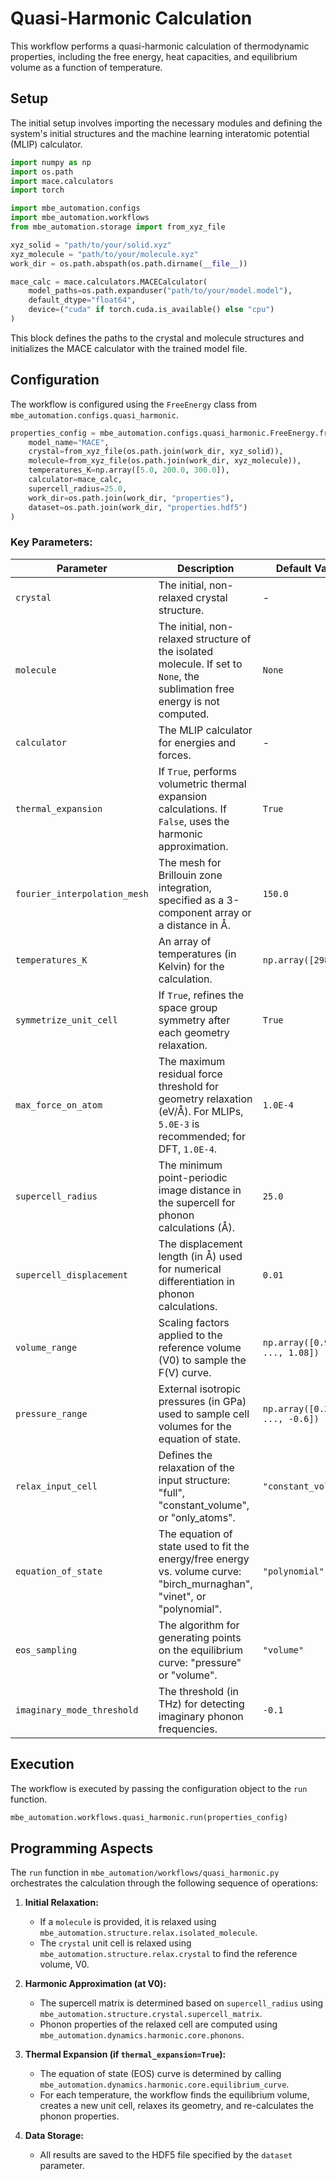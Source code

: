 # Quasi-Harmonic Calculation

This workflow performs a quasi-harmonic calculation of thermodynamic properties, including the free energy, heat capacities, and equilibrium volume as a function of temperature.

## Setup

The initial setup involves importing the necessary modules and defining the system's initial structures and the machine learning interatomic potential (MLIP) calculator.

```python
import numpy as np
import os.path
import mace.calculators
import torch

import mbe_automation.configs
import mbe_automation.workflows
from mbe_automation.storage import from_xyz_file

xyz_solid = "path/to/your/solid.xyz"
xyz_molecule = "path/to/your/molecule.xyz"
work_dir = os.path.abspath(os.path.dirname(__file__))

mace_calc = mace.calculators.MACECalculator(
    model_paths=os.path.expanduser("path/to/your/model.model"),
    default_dtype="float64",
    device=("cuda" if torch.cuda.is_available() else "cpu")
)
```

This block defines the paths to the crystal and molecule structures and initializes the MACE calculator with the trained model file.

## Configuration

The workflow is configured using the `FreeEnergy` class from `mbe_automation.configs.quasi_harmonic`.

```python
properties_config = mbe_automation.configs.quasi_harmonic.FreeEnergy.from_template(
    model_name="MACE",
    crystal=from_xyz_file(os.path.join(work_dir, xyz_solid)),
    molecule=from_xyz_file(os.path.join(work_dir, xyz_molecule)),
    temperatures_K=np.array([5.0, 200.0, 300.0]),
    calculator=mace_calc,
    supercell_radius=25.0,
    work_dir=os.path.join(work_dir, "properties"),
    dataset=os.path.join(work_dir, "properties.hdf5")
)
```

### Key Parameters:

| Parameter                       | Description                                                                                                                                                                                            | Default Value                                   |
| ------------------------------- | ------------------------------------------------------------------------------------------------------------------------------------------------------------------------------------------------------ | ----------------------------------------------- |
| `crystal`                       | The initial, non-relaxed crystal structure.                                                                                                                                                            | -                                               |
| `molecule`                      | The initial, non-relaxed structure of the isolated molecule. If set to `None`, the sublimation free energy is not computed.                                                                           | `None`                                          |
| `calculator`                    | The MLIP calculator for energies and forces.                                                                                                                                                           | -                                               |
| `thermal_expansion`             | If `True`, performs volumetric thermal expansion calculations. If `False`, uses the harmonic approximation.                                                                                            | `True`                                          |
| `fourier_interpolation_mesh`    | The mesh for Brillouin zone integration, specified as a 3-component array or a distance in Å.                                                                                                          | `150.0`                                         |
| `temperatures_K`                | An array of temperatures (in Kelvin) for the calculation.                                                                                                                                              | `np.array([298.15])`                            |
| `symmetrize_unit_cell`          | If `True`, refines the space group symmetry after each geometry relaxation.                                                                                                                            | `True`                                          |
| `max_force_on_atom`             | The maximum residual force threshold for geometry relaxation (eV/Å). For MLIPs, `5.0E-3` is recommended; for DFT, `1.0E-4`.                                                                            | `1.0E-4`                                        |
| `supercell_radius`              | The minimum point-periodic image distance in the supercell for phonon calculations (Å).                                                                                                               | `25.0`                                          |
| `supercell_displacement`        | The displacement length (in Å) used for numerical differentiation in phonon calculations.                                                                                                             | `0.01`                                          |
| `volume_range`                  | Scaling factors applied to the reference volume (V0) to sample the F(V) curve.                                                                                                                         | `np.array([0.96, ..., 1.08])`                   |
| `pressure_range`                | External isotropic pressures (in GPa) used to sample cell volumes for the equation of state.                                                                                                            | `np.array([0.2, ..., -0.6])`                    |
| `relax_input_cell`              | Defines the relaxation of the input structure: "full", "constant_volume", or "only_atoms".                                                                                                               | `"constant_volume"`                             |
| `equation_of_state`             | The equation of state used to fit the energy/free energy vs. volume curve: "birch_murnaghan", "vinet", or "polynomial".                                                                                   | `"polynomial"`                                  |
| `eos_sampling`                  | The algorithm for generating points on the equilibrium curve: "pressure" or "volume".                                                                                                                  | `"volume"`                                      |
| `imaginary_mode_threshold`      | The threshold (in THz) for detecting imaginary phonon frequencies.                                                                                                                                     | `-0.1`                                          |

## Execution

The workflow is executed by passing the configuration object to the `run` function.

```python
mbe_automation.workflows.quasi_harmonic.run(properties_config)
```

## Programming Aspects

The `run` function in `mbe_automation/workflows/quasi_harmonic.py` orchestrates the calculation through the following sequence of operations:

1.  **Initial Relaxation:**
    *   If a `molecule` is provided, it is relaxed using `mbe_automation.structure.relax.isolated_molecule`.
    *   The `crystal` unit cell is relaxed using `mbe_automation.structure.relax.crystal` to find the reference volume, V0.

2.  **Harmonic Approximation (at V0):**
    *   The supercell matrix is determined based on `supercell_radius` using `mbe_automation.structure.crystal.supercell_matrix`.
    *   Phonon properties of the relaxed cell are computed using `mbe_automation.dynamics.harmonic.core.phonons`.

3.  **Thermal Expansion (if `thermal_expansion=True`):**
    *   The equation of state (EOS) curve is determined by calling `mbe_automation.dynamics.harmonic.core.equilibrium_curve`.
    *   For each temperature, the workflow finds the equilibrium volume, creates a new unit cell, relaxes its geometry, and re-calculates the phonon properties.

4.  **Data Storage:**
    *   All results are saved to the HDF5 file specified by the `dataset` parameter.
